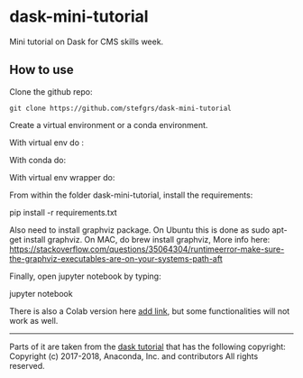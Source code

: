 # dask-mini-tutorial
Mini tutorial on Dask for CMS skills week.

## How to use
Clone the github repo:

`git clone https://github.com/stefgrs/dask-mini-tutorial`

Create a virtual environment or a conda environment. 

With virtual env do :

With conda do:

With virtual env wrapper do:


From within the folder dask-mini-tutorial, install the requirements:

pip install -r requirements.txt

Also need to install graphviz package. On Ubuntu this is done as sudo
 apt-get install graphviz. On MAC, do brew install graphviz, 
More info here: https://stackoverflow.com/questions/35064304/runtimeerror-make-sure-the-graphviz-executables-are-on-your-systems-path-aft

Finally, open jupyter notebook by typing:

jupyter notebook

There is also a Colab version here [add link](), but some functionalities will not work as well.

-----------------------------------
Parts of it are taken from the [dask tutorial](https://github.com/dask/dask-tutorial) that has the following copyright:
Copyright (c) 2017-2018, Anaconda, Inc. and contributors
All rights reserved.
